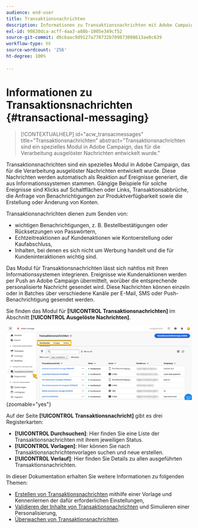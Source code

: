 ```yaml
---
audience: end-user
title: Transaktionsnachrichten
description: Informationen zu Transaktionsnachrichten mit Adobe Campaign Web
exl-id: 90830dca-acff-4aa3-a88b-1005e349cf52
source-git-commit: d6c6aac9d9127a770732b709873008613ae8c639
workflow-type: ht
source-wordcount: '256'
ht-degree: 100%

---
```


# Informationen zu Transaktionsnachrichten {#transactional-messaging}

>[!CONTEXTUALHELP]
>id="acw_transacmessages"
>title="Transaktionsnachrichten"
>abstract="Transaktionsnachrichten sind ein spezielles Modul in Adobe Campaign, das für die Verarbeitung ausgelöster Nachrichten entwickelt wurde."

<!-- >>[!CONTEXTUALHELP]
>id="acw_transacmessages_exclusionlogs"
>title="Transactional messaging exclusion logs"
>abstract="Transactional messaging exclusion logs" -->

Transaktionsnachrichten sind ein spezielles Modul in Adobe Campaign, das für die Verarbeitung ausgelöster Nachrichten entwickelt wurde. Diese Nachrichten werden automatisch als Reaktion auf Ereignisse generiert, die aus Informationssystemen stammen. Gängige Beispiele für solche Ereignisse sind Klicks auf Schaltflächen oder Links, Transaktionsabbrüche, die Anfrage von Benachrichtigungen zur Produktverfügbarkeit sowie die Erstellung oder Änderung von Konten.

Transaktionsnachrichten dienen zum Senden von:

* wichtigen Benachrichtigungen, z. B. Bestellbestätigungen oder Rücksetzungen von Passwörtern,
* Echtzeitreaktionen auf Kundenaktionen wie Kontoerstellung oder Kaufabschluss,
* Inhalten, bei denen es sich nicht um Werbung handelt und die für Kundeninteraktionen wichtig sind.

Das Modul für Transaktionsnachrichten lässt sich nahtlos mit Ihren Informationssystemen integrieren. Ereignisse wie Kundenaktionen werden per Push an Adobe Campaign übermittelt, worüber die entsprechende personalisierte Nachricht gesendet wird. Diese Nachrichten können einzeln oder in Batches über verschiedene Kanäle per E-Mail, SMS oder Push-Benachrichtigung gesendet werden.

Sie finden das Modul für **[!UICONTROL Transaktionsnachrichten]** im Abschnitt **[!UICONTROL Ausgelöste Nachrichten]**.

![Benutzeroberfläche für Transaktionsnachrichten mit ausgelösten Nachrichten und deren Status](assets/transactional.png){zoomable="yes"}

Auf der Seite **[!UICONTROL Transaktionsnachricht]** gibt es drei Registerkarten:

* **[!UICONTROL Durchsuchen]**: Hier finden Sie eine Liste der Transaktionsnachrichten mit ihrem jeweiligen Status.
* **[!UICONTROL Vorlagen]**: Hier können Sie nach Transaktionsnachrichtenvorlagen suchen und neue erstellen.
* **[!UICONTROL Verlauf]**: Hier finden Sie Details zu allen ausgeführten Transaktionsnachrichten.

In dieser Dokumentation erhalten Sie weitere Informationen zu folgenden Themen:

* [Erstellen von Transaktionsnachrichten](create-transactional.md) mithilfe einer Vorlage und Kennenlernen der dafür erforderlichen Einstellungen,
* [Validieren der Inhalte von Transaktionsnachrichten](validate-transactional.md) und Simulieren einer Personalisierung,
* [Überwachen von Transaktionsnachrichten](monitor-transactional.md).